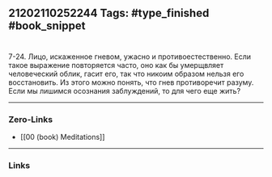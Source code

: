 21202110252244
Tags: #type_finished #book_snippet 
---
# 

 7-24. Лицо, искаженное гневом,  ужасно и противоестественно. Если такое выражение повторяется часто, оно как бы умерщвляет человеческий облик, гасит его, так что никоим образом нельзя его восстановить. Из этого можно понять, что гнев противоречит разуму. Если мы лишимся осознания заблуждений, то для чего еще жить? 

---
### Zero-Links
 - [[00 (book) Meditations]]
---
### Links
